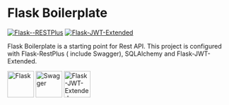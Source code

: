 # Flask Boilerplate

[![Flask--RESTPlus](https://img.shields.io/badge/Flask--RESTPlus-0.13.8-green)](https://flask-restplus.readthedocs.io/en/stable/) [![Flask-JWT-Extended
](https://img.shields.io/badge/Flask--JWT--Extended-3.24.1-orange
)](https://flask-jwt-extended.readthedocs.io/en/stable/) 

Flask Boilerplate is a starting point for Rest API. This project is configured with Flask-RestPlus ( include Swagger), SQLAlchemy and Flask-JWT-Extended.


<p float="left">
<a href='https://flask.palletsprojects.com/en/1.1.x/'><img src='https://flask.palletsprojects.com/en/1.1.x/_images/flask-logo.png' height='60' alt='Flask' aria-label='Flask' /></a>
<a href='https://swagger.io/'><img src='https://static1.smartbear.co/swagger/media/assets/images/swagger_logo.svg' height='60' alt='Swagger' aria-label='Swagger' /></a>
<a href='https://flask-jwt-extended.readthedocs.io/en/stable/'><img src='https://res.cloudinary.com/djeghcumw/image/upload/v1562125444/blog/authentication-jwt-nodejs-logo.png' height='60' alt='Flask-JWT-Extended' aria-label='Flask-JWT-Extended' /></a>

</p>
